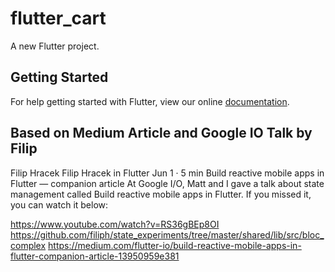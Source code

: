 # flutter_cart

A new Flutter project.

## Getting Started

For help getting started with Flutter, view our online
[documentation](https://flutter.io/).

## Based on Medium Article and Google IO Talk by Filip

Filip Hracek
Filip Hracek in Flutter
Jun 1 · 5 min
Build reactive mobile apps in Flutter — companion article
At Google I/O, Matt and I gave a talk about state management called Build reactive mobile apps in Flutter. If you missed it, you can watch it below:


https://www.youtube.com/watch?v=RS36gBEp8OI
https://github.com/filiph/state_experiments/tree/master/shared/lib/src/bloc_complex
https://medium.com/flutter-io/build-reactive-mobile-apps-in-flutter-companion-article-13950959e381


